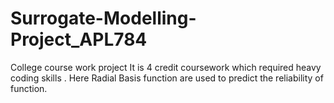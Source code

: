 # Surrogate-Modelling-Project_APL784
College course work project
It is 4 credit coursework which required heavy coding skills .
Here Radial Basis function are used to predict the reliability of function.

